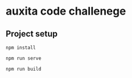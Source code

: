 # auxita code challenege

## Project setup
```
npm install
```

```
npm run serve
```

```
npm run build
```
